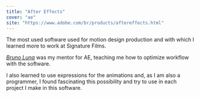 ```yaml
---
title: "After Effects"
cover: "ae"
site: "https://www.adobe.com/br/products/aftereffects.html"
---
```


The most used software used for motion design production and with which I learned more to work at Signature Films.

[*Bruno Luna*](https://instagram.com/animabob) was my mentor for AE, teaching me how to optimize workflow with the software.

I also learned to use expressions for the animations and, as I am also a programmer, I found fascinating this possibility and try to use in each project I make in this software.
